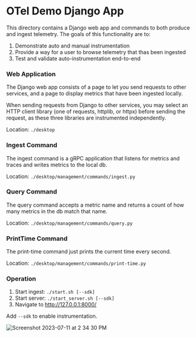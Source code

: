 # OTel Demo Django App

This directory contains a Django web app and commands to both produce and ingest telemetry. The goals of this
functionality are to:

1) Demonstrate auto and manual instrumentation
2) Provide a way for a user to browse telemetry that thas been ingested
3) Test and validate auto-instrumentation end-to-end

### Web Application

The Django web app consists of a page to let you send requests to other services, and a page to display metrics that
have been ingested locally.

When sending requests from Django to other services, you may select an HTTP client library (one of requests, httplib,
or httpx) before sending the request, as these three libraries are instrumented independently.

Location: `./desktop`

### Ingest Command

The ingest command is a gRPC application that listens for metrics and traces and writes metrics to the local db.

Location: `./desktop/management/commands/ingest.py`

### Query Command

The query command accepts a metric name and returns a count of how many metrics in the db match that name.

Location: `./desktop/management/commands/query.py`

### PrintTime Command

The print-time command just prints the current time every second.

Location: `./desktop/management/commands/print-time.py`

### Operation

1) Start ingest: `./start.sh [--sdk]`
2) Start server: `./start_server.sh [--sdk]`
3) Navigate to http://127.0.0.1:8000/

Add `--sdk` to enable instrumentation.

![Screenshot 2023-07-11 at 2 34 30 PM](https://github.com/pmcollins/otel_demo/assets/141681/e004f9e8-b6a9-4bd2-a8c2-a239bc9a1100)
